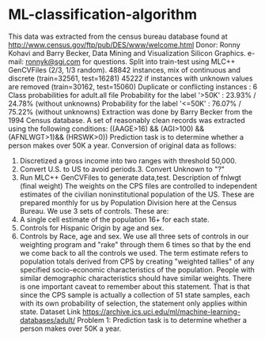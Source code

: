 # ML-classification-algorithm
This data was extracted from the census bureau database found at
http://www.census.gov/ftp/pub/DES/www/welcome.html
Donor: Ronny Kohavi and Barry Becker, Data Mining and
Visualization
Silicon Graphics.
e-mail: ronnyk@sgi.com for questions.
Split into train-test using MLC++ GenCVFiles (2/3, 1/3 random).
48842 instances, mix of continuous and discrete (train=32561, test=16281)
45222 if instances with unknown values are removed (train=30162, test=15060)
Duplicate or conflicting instances : 6
Class probabilities for adult.all file
Probability for the label '>50K' : 23.93% / 24.78% (without unknowns)
Probability for the label '<=50K' : 76.07% / 75.22% (without unknowns)
Extraction was done by Barry Becker from the 1994 Census database. A set of
reasonably clean records was extracted using the following conditions:
((AAGE>16) && (AGI>100) && (AFNLWGT>1)&& (HRSWK>0)) Prediction task is to
determine whether a person makes over 50K a year. Conversion of original data as
follows:
1. Discretized a gross income into two ranges with threshold 50,000.
2. Convert U.S. to US to avoid periods.3. Convert Unknown to "?"
4. Run MLC++ GenCVFiles to generate data,test.
Description of fnlwgt (final weight)
The weights on the CPS files are controlled to independent estimates of the civilian
noninstitutional population of the US. These are prepared monthly for us by Population
Division here at the Census Bureau. We use 3 sets of controls.
These are:
1. A single cell estimate of the population 16+ for each state.
2. Controls for Hispanic Origin by age and sex.
3. Controls by Race, age and sex.
We use all three sets of controls in our weighting program and "rake" through them 6
times so that by the end we come back to all the controls we used.
The term estimate refers to population totals derived from CPS by creating "weighted
tallies" of any specified socio-economic characteristics of the population. People with
similar demographic characteristics should have similar weights. There is one important
caveat to remember about this statement. That is that since the CPS sample is actually a
collection of 51 state samples, each with its own probability of selection, the statement
only applies within state.
Dataset Link
https://archive.ics.uci.edu/ml/machine-learning-databases/adult/
Problem 1:
Prediction task is to determine whether a person makes over 50K a year.

